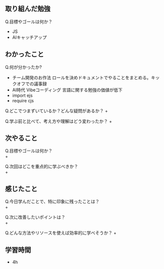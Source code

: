 
## 取り組んだ勉強
Q.目標やゴールは何か？  
+ JS
+ AIキャッチアップ


## わかったこと
Q.何が分かったか?  
+ チーム開発のお作法
  ロールを決めドキュメントでやることをまとめる。キックオフでの議事録
+ AI時代 Vibeコーディング 言語に関する勉強の価値が低下
+ import ejs
+ require cjs


Q.どこでつまずいているか？どんな疑問があるか？
+ 


Q.学ぶ前と比べて、考え方や理解はどう変わったか？
+ 


## 次やること
Q.目標やゴールは何か？  
+ 


Q.次回はどこを重点的に学ぶべきか？  
+ 


## 感じたこと
Q.今日学んだことで、特に印象に残ったことは？  
+ 


Q.次に改善したいポイントは？  
+ 

Q.どんな方法やリソースを使えば効率的に学べそうか？
+ 


## 学習時間
+ 4h
